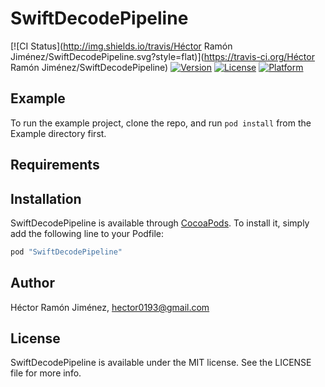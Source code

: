# SwiftDecodePipeline

[![CI Status](http://img.shields.io/travis/Héctor Ramón Jiménez/SwiftDecodePipeline.svg?style=flat)](https://travis-ci.org/Héctor Ramón Jiménez/SwiftDecodePipeline)
[![Version](https://img.shields.io/cocoapods/v/SwiftDecodePipeline.svg?style=flat)](http://cocoapods.org/pods/SwiftDecodePipeline)
[![License](https://img.shields.io/cocoapods/l/SwiftDecodePipeline.svg?style=flat)](http://cocoapods.org/pods/SwiftDecodePipeline)
[![Platform](https://img.shields.io/cocoapods/p/SwiftDecodePipeline.svg?style=flat)](http://cocoapods.org/pods/SwiftDecodePipeline)

## Example

To run the example project, clone the repo, and run `pod install` from the Example directory first.

## Requirements

## Installation

SwiftDecodePipeline is available through [CocoaPods](http://cocoapods.org). To install
it, simply add the following line to your Podfile:

```ruby
pod "SwiftDecodePipeline"
```

## Author

Héctor Ramón Jiménez, hector0193@gmail.com

## License

SwiftDecodePipeline is available under the MIT license. See the LICENSE file for more info.
